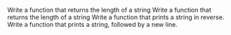 Write a function that returns the length of a string
Write a function that returns the length of a string
Write a function that prints a string in reverse.
Write a function that prints a string, followed by a new line.
